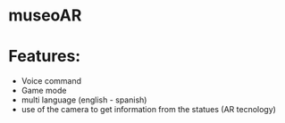 # museoAR
# Features:

* Voice command
* Game mode 
* multi language (english - spanish)
* use of the camera to get information from the statues (AR tecnology)
